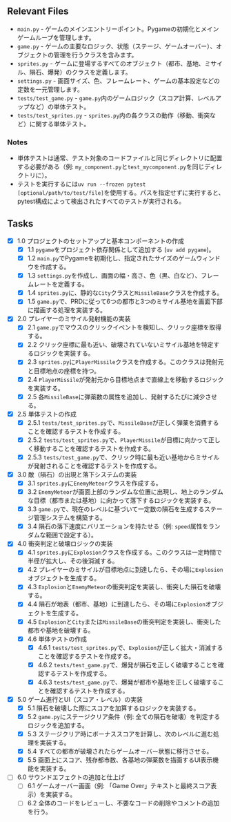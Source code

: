 ## Relevant Files

-   `main.py` - ゲームのメインエントリーポイント。Pygameの初期化とメインゲームループを管理します。
-   `game.py` - ゲームの主要なロジック、状態（ステージ、ゲームオーバー）、オブジェクトの管理を行うクラスを含みます。
-   `sprites.py` - ゲームに登場するすべてのオブジェクト（都市、基地、ミサイル、隕石、爆発）のクラスを定義します。
-   `settings.py` - 画面サイズ、色、フレームレート、ゲームの基本設定などの定数を一元管理します。
-   `tests/test_game.py` - `game.py`内のゲームロジック（スコア計算、レベルアップなど）の単体テスト。
-   `tests/test_sprites.py` - `sprites.py`内の各クラスの動作（移動、衝突など）に関する単体テスト。

### Notes

-   単体テストは通常、テスト対象のコードファイルと同じディレクトリに配置する必要がある（例: `my_component.py`と`test_mycomponent.py`を同じディレクトリに）。
-   テストを実行するには`uv run --frozen pytest [optional/path/to/test/file]`を使用する。パスを指定せずに実行すると、pytest構成によって検出されたすべてのテストが実行される。

## Tasks

-   [x] 1.0 プロジェクトのセットアップと基本コンポーネントの作成
    -   [x] 1.1 `pygame`をプロジェクト依存関係として追加する (`uv add pygame`)。
    -   [x] 1.2 `main.py`でPygameを初期化し、指定されたサイズのゲームウィンドウを作成する。
    -   [x] 1.3 `settings.py`を作成し、画面の幅・高さ、色（黒、白など）、フレームレートを定義する。
    -   [x] 1.4 `sprites.py`に、静的な`City`クラスと`MissileBase`クラスを作成する。
    -   [x] 1.5 `game.py`で、PRDに従って6つの都市と3つのミサイル基地を画面下部に描画する処理を実装する。

-   [x] 2.0 プレイヤーのミサイル発射機能の実装
    -   [x] 2.1 `game.py`でマウスのクリックイベントを検知し、クリック座標を取得する。
    -   [x] 2.2 クリック座標に最も近い、破壊されていないミサイル基地を特定するロジックを実装する。
    -   [x] 2.3 `sprites.py`に`PlayerMissile`クラスを作成する。このクラスは発射元と目標地点の座標を持つ。
    -   [x] 2.4 `PlayerMissile`が発射元から目標地点まで直線上を移動するロジックを実装する。
    -   [x] 2.5 各`MissileBase`に弾薬数の属性を追加し、発射するたびに減少させる。

-   [x] 2.5 単体テストの作成
    -   [x] 2.5.1 `tests/test_sprites.py`で、`MissileBase`が正しく弾薬を消費することを確認するテストを作成する。
    -   [x] 2.5.2 `tests/test_sprites.py`で、`PlayerMissile`が目標に向かって正しく移動することを確認するテストを作成する。
    -   [x] 2.5.3 `tests/test_game.py`で、クリック時に最も近い基地からミサイルが発射されることを確認するテストを作成する。

-   [x] 3.0 敵（隕石）の出現と落下システムの実装
    -   [x] 3.1 `sprites.py`に`EnemyMeteor`クラスを作成する。
    -   [x] 3.2 `EnemyMeteor`が画面上部のランダムな位置に出現し、地上のランダムな目標（都市または基地）に向かって落下するロジックを実装する。
    -   [x] 3.3 `game.py`で、現在のレベルに基づいて一定数の隕石を生成するステージ管理システムを構築する。
    -   [x] 3.4 隕石の落下速度にバリエーションを持たせる（例: `speed`属性をランダムな範囲で設定する）。

-   [x] 4.0 衝突判定と破壊ロジックの実装
    -   [x] 4.1 `sprites.py`に`Explosion`クラスを作成する。このクラスは一定時間で半径が拡大し、その後消滅する。
    -   [x] 4.2 プレイヤーのミサイルが目標地点に到達したら、その場に`Explosion`オブジェクトを生成する。
    -   [x] 4.3 `Explosion`と`EnemyMeteor`の衝突判定を実装し、衝突した隕石を破壊する。
    -   [x] 4.4 隕石が地表（都市、基地）に到達したら、その場に`Explosion`オブジェクトを生成する。
    -   [x] 4.5 `Explosion`と`City`または`MissileBase`の衝突判定を実装し、衝突した都市や基地を破壊する。
    -   [x] 4.6 単体テストの作成
        -   [x] 4.6.1 `tests/test_sprites.py`で、`Explosion`が正しく拡大・消滅することを確認するテストを作成する。
        -   [x] 4.6.2 `tests/test_game.py`で、爆発が隕石を正しく破壊することを確認するテストを作成する。
        -   [x] 4.6.3 `tests/test_game.py`で、爆発が都市や基地を正しく破壊することを確認するテストを作成する。

-   [x] 5.0 ゲーム進行とUI（スコア・レベル）の実装
    -   [x] 5.1 隕石を破壊した際にスコアを加算するロジックを実装する。
    -   [x] 5.2 `game.py`にステージクリア条件（例: 全ての隕石を破壊）を判定するロジックを追加する。
    -   [x] 5.3 ステージクリア時にボーナススコアを計算し、次のレベルに進む処理を実装する。
    -   [x] 5.4 すべての都市が破壊されたらゲームオーバー状態に移行させる。
    -   [x] 5.5 画面上にスコア、残存都市数、各基地の弾薬数を描画するUI表示機能を実装する。

-   [ ] 6.0 サウンドエフェクトの追加と仕上げ
    -   [ ] 6.1 ゲームオーバー画面（例: 「Game Over」テキストと最終スコア表示）を実装する。
    -   [ ] 6.2 全体のコードをレビューし、不要なコードの削除やコメントの追加を行う。
